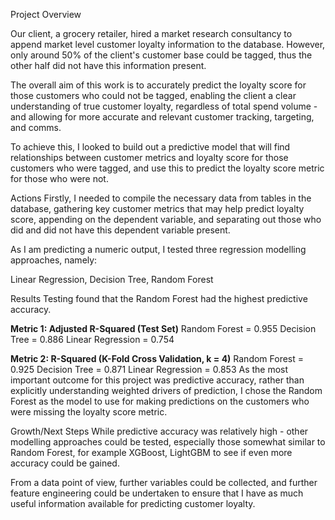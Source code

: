 Project Overview

Our client, a grocery retailer, hired a market research consultancy to append market level customer loyalty information to the database. However, only around 50% of the client's customer base could be tagged, thus the other half did not have this information present.

The overall aim of this work is to accurately predict the loyalty score for those customers who could not be tagged, enabling the client a clear understanding of true customer loyalty, regardless of total spend volume - and allowing for more accurate and relevant customer tracking, targeting, and comms.

To achieve this, I looked to build out a predictive model that will find relationships between customer metrics and loyalty score for those customers who were tagged, and use this to predict the loyalty score metric for those who were not.


Actions
Firstly, I needed to compile the necessary data from tables in the database, gathering key customer metrics that may help predict loyalty score, appending on the dependent variable, and separating out those who did and did not have this dependent variable present.

As I am predicting a numeric output, I tested three regression modelling approaches, namely:

Linear Regression, 
Decision Tree, 
Random Forest


Results
Testing found that the Random Forest had the highest predictive accuracy.


**Metric 1: Adjusted R-Squared (Test Set)**
Random Forest = 0.955
Decision Tree = 0.886
Linear Regression = 0.754

**Metric 2: R-Squared (K-Fold Cross Validation, k = 4)**
Random Forest = 0.925
Decision Tree = 0.871
Linear Regression = 0.853
As the most important outcome for this project was predictive accuracy, rather than explicitly understanding weighted drivers of prediction, I chose the Random Forest as the model to use for making predictions on the customers who were missing the loyalty score metric.


Growth/Next Steps
While predictive accuracy was relatively high - other modelling approaches could be tested, especially those somewhat similar to Random Forest, for example XGBoost, LightGBM to see if even more accuracy could be gained.

From a data point of view, further variables could be collected, and further feature engineering could be undertaken to ensure that I have as much useful information available for predicting customer loyalty.
